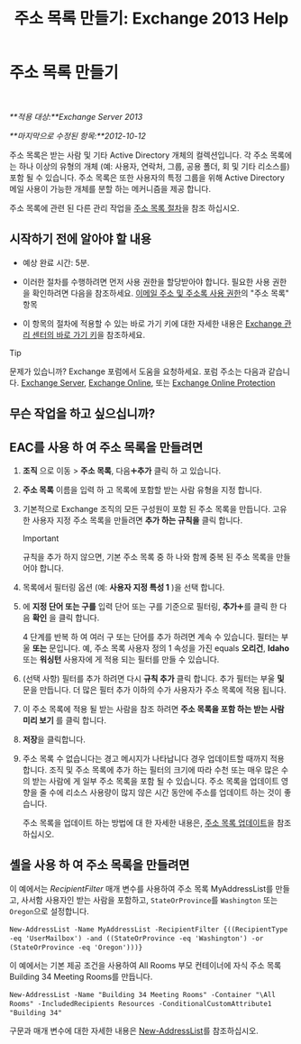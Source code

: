 ﻿---
title: '주소 목록 만들기: Exchange 2013 Help'
TOCTitle: 주소 목록 만들기
ms:assetid: e86ba1b7-c41c-4050-bc29-13996cf53c59
ms:mtpsurl: https://technet.microsoft.com/ko-kr/library/Bb125036(v=EXCHG.150)
ms:contentKeyID: 50484449
ms.date: 05/22/2018
mtps_version: v=EXCHG.150
f1_keywords:
- Microsoft.Exchange.Management.SnapIn.Esm.OrganizationConfiguration.Mailbox.NewAddressListWizardForm.AddressListIntroductionPage
ms.translationtype: MT
---

# 주소 목록 만들기

 

_**적용 대상:**Exchange Server 2013_

_**마지막으로 수정된 항목:**2012-10-12_

주소 목록은 받는 사람 및 기타 Active Directory 개체의 컬렉션입니다. 각 주소 목록에는 하나 이상의 유형의 개체 (예: 사용자, 연락처, 그룹, 공용 폴더, 회 및 기타 리소스를) 포함 될 수 있습니다. 주소 목록은 또한 사용자의 특정 그룹을 위해 Active Directory 메일 사용이 가능한 개체를 분할 하는 메커니즘을 제공 합니다.

주소 목록에 관련 된 다른 관리 작업을 [주소 목록 절차](address-list-procedures-exchange-2013-help.md)을 참조 하십시오.

## 시작하기 전에 알아야 할 내용

  - 예상 완료 시간: 5분.

  - 이러한 절차를 수행하려면 먼저 사용 권한을 할당받아야 합니다. 필요한 사용 권한을 확인하려면 다음을 참조하세요. [이메일 주소 및 주소록 사용 권한](email-address-and-address-book-permissions-exchange-2013-help.md)의 "주소 목록" 항목

  - 이 항목의 절차에 적용할 수 있는 바로 가기 키에 대한 자세한 내용은 [Exchange 관리 센터의 바로 가기 키](keyboard-shortcuts-in-the-exchange-admin-center-exchange-online-protection-help.md)을 참조하세요.


> [!TIP]
> 문제가 있습니까? Exchange 포럼에서 도움을 요청하세요. 포럼 주소는 다음과 같습니다. <A href="https://go.microsoft.com/fwlink/p/?linkid=60612">Exchange Server</A>, <A href="https://go.microsoft.com/fwlink/p/?linkid=267542">Exchange Online</A>, 또는 <A href="https://go.microsoft.com/fwlink/p/?linkid=285351">Exchange Online Protection</A>



## 무슨 작업을 하고 싶으십니까?

## EAC를 사용 하 여 주소 목록을 만들려면

1.  **조직** 으로 이동 \> **주소 목록**, 다음![아이콘 추가](images/JJ218640.c1e75329-d6d7-4073-a27d-498590bbb558(EXCHG.150).gif "아이콘 추가")**추가** 클릭 하 고 있습니다.

2.  **주소 목록** 이름을 입력 하 고 목록에 포함할 받는 사람 유형을 지정 합니다.

3.  기본적으로 Exchange 조직의 모든 구성원이 포함 된 주소 목록을 만듭니다. 고유한 사용자 지정 주소 목록을 만들려면 **추가 하는 규칙을** 클릭 합니다.
    

    > [!IMPORTANT]
    > 규칙을 추가 하지 않으면, 기본 주소 목록 중 하 나와 함께 중복 된 주소 목록을 만들어야 합니다.



4.  목록에서 필터링 옵션 (예: **사용자 지정 특성 1** )을 선택 합니다.

5.  에 **지정 단어 또는 구를** 입력 단어 또는 구를 기준으로 필터링, **추가**![아이콘 추가](images/JJ218640.c1e75329-d6d7-4073-a27d-498590bbb558(EXCHG.150).gif "아이콘 추가")를 클릭 한 다음 **확인** 을 클릭 합니다.
    
    4 단계를 반복 하 여 여러 구 또는 단어를 추가 하려면 계속 수 있습니다. 필터는 부울 **또는** 문입니다. 예, 주소 목록 사용자 정의 1 속성을 가진 equals **오리건**, **Idaho** 또는 **워싱턴** 사용자에 게 적용 되는 필터를 만들 수 있습니다.

6.  (선택 사항) 필터를 추가 하려면 다시 **규칙 추가** 클릭 합니다. 추가 필터는 부울 **및** 문을 만듭니다. 더 많은 필터 추가 이하의 수가 사용자가 주소 목록에 적용 됩니다.

7.  이 주소 목록에 적용 될 받는 사람을 참조 하려면 **주소 목록을 포함 하는 받는 사람 미리 보기** 를 클릭 합니다.

8.  **저장**을 클릭합니다.

9.  주소 목록 수 없습니다는 경고 메시지가 나타납니다 경우 업데이트할 때까지 적용 합니다. 조직 및 주소 목록에 추가 하는 필터의 크기에 따라 수천 또는 매우 많은 수의 받는 사람에 게 일부 주소 목록을 포함 될 수 있습니다. 주소 목록을 업데이트 영향을 줄 수에 리소스 사용량이 많지 않은 시간 동안에 주소를 업데이트 하는 것이 좋습니다.
    
    주소 목록을 업데이트 하는 방법에 대 한 자세한 내용은, [주소 목록 업데이트](update-an-address-list-exchange-2013-help.md)을 참조 하십시오.

## 셸을 사용 하 여 주소 목록을 만들려면

이 예에서는 *RecipientFilter* 매개 변수를 사용하여 주소 목록 MyAddressList를 만들고, 사서함 사용자인 받는 사람을 포함하고, `StateOrProvince`를 `Washington` 또는 `Oregon`으로 설정합니다.

    New-AddressList -Name MyAddressList -RecipientFilter {((RecipientType -eq 'UserMailbox') -and ((StateOrProvince -eq 'Washington') -or (StateOrProvince -eq 'Oregon')))}

이 예에서는 기본 제공 조건을 사용하여 All Rooms 부모 컨테이너에 자식 주소 목록 Building 34 Meeting Rooms를 만듭니다.

    New-AddressList -Name "Building 34 Meeting Rooms" -Container "\All Rooms" -IncludedRecipients Resources -ConditionalCustomAttribute1 "Building 34"

구문과 매개 변수에 대한 자세한 내용은 [New-AddressList](https://technet.microsoft.com/ko-kr/library/aa996912\(v=exchg.150\))를 참조하십시오.

